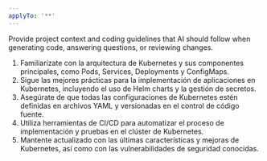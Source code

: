 ```yaml
---
applyTo: '**'
---
```

Provide project context and coding guidelines that AI should follow when generating code, answering questions, or reviewing changes.

1. Familiarízate con la arquitectura de Kubernetes y sus componentes principales, como Pods, Services, Deployments y ConfigMaps.
2. Sigue las mejores prácticas para la implementación de aplicaciones en Kubernetes, incluyendo el uso de Helm charts y la gestión de secretos.
3. Asegúrate de que todas las configuraciones de Kubernetes estén definidas en archivos YAML y versionadas en el control de código fuente.
4. Utiliza herramientas de CI/CD para automatizar el proceso de implementación y pruebas en el clúster de Kubernetes.
5. Mantente actualizado con las últimas características y mejoras de Kubernetes, así como con las vulnerabilidades de seguridad conocidas.

